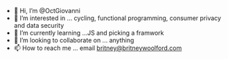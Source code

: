 - 👋 Hi, I’m @OctGiovanni
- 👀 I’m interested in ... cycling, functional programming, consumer privacy and data security
- 🌱 I’m currently learning ...JS and picking a framwork
- 💞️ I’m looking to collaborate on ... anything
- 📫 How to reach me ... email britney@britneywoolford.com

<!---
OctGiovanni/OctGiovanni is a ✨ special ✨ repository because its `README.md` (this file) appears on your GitHub profile.
You can click the Preview link to take a look at your changes.
--->
